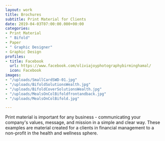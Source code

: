 ```yaml
---
layout: work
title: Brochures
subtitle: Print Material for Clients
date: 2019-04-03T07:00:00.000+00:00
categories:
- Print Material
- " Bifold"
- Paper
- " Graphic Designer"
- Graphic Design
profiles:
- title: Facebook
  url: https://www.facebook.com/oliviajoyphotographybirminghamal/
  icon: Facebook
images:
- "/uploads/SmallCardSWD-01.jpg"
- "/uploads/BifoldSolutionsWealth.jpg"
- "/uploads/BifoldCoverSolutionsWealth.jpg"
- "/uploads/MealsOnColBifoldfrontandback.jpg"
- "/uploads/MealsOnColBifold.jpg"

---
```

Print material is important for any business - communicating your company's values, message, and mission in a simple and clear way. These examples are material created for a clients in financial management to a non-profit in the health and wellness sphere.